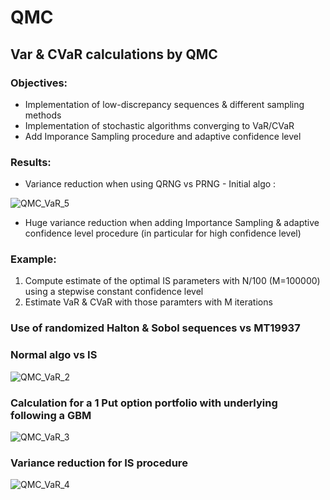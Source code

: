 # QMC

## Var & CVaR calculations by QMC

### Objectives: 
- Implementation of low-discrepancy sequences & different sampling methods
- Implementation of stochastic algorithms converging to VaR/CVaR
- Add Imporance Sampling procedure and adaptive confidence level

### Results:

- Variance reduction when using QRNG vs PRNG - Initial algo :

![QMC_VaR_5](https://user-images.githubusercontent.com/56386159/150991822-d6465847-2b43-4814-9c77-1a72efd961d7.PNG)


- Huge variance reduction when adding Importance Sampling & adaptive confidence level procedure
(in particular for high confidence level)

### Example:

1) Compute estimate of the optimal IS parameters with N/100 (M=100000) using a stepwise constant confidence level
2) Estimate VaR & CVaR with those paramters with M iterations

### Use of randomized Halton & Sobol sequences vs MT19937
###
### Normal algo vs IS 

![QMC_VaR_2](https://user-images.githubusercontent.com/56386159/150958118-9ef0bee0-123c-4cde-81df-2d491d2a8a46.PNG)

### Calculation for a 1 Put option portfolio with underlying following a GBM

![QMC_VaR_3](https://user-images.githubusercontent.com/56386159/150955969-1aaf15e6-ce89-450e-84da-17f4557202ee.PNG)

### Variance reduction for IS procedure

![QMC_VaR_4](https://user-images.githubusercontent.com/56386159/150955987-9eacbcba-af3c-4c61-9538-2f87f913871f.PNG)
